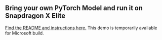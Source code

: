 ## Bring your own PyTorch Model and run it on Snapdragon X Elite

[Find the README and instructions here.](https://tinyurl.com/QCOMBuildDemo)
This demo is temporarily available for Microsoft build.
